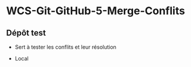 # WCS-Git-GitHub-5-Merge-Conflits

## Dépôt test

- Sert à tester les conflits et leur résolution

- Local